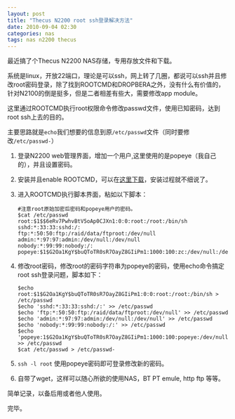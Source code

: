 ```yaml
---
layout: post
title: "Thecus N2200 root ssh登录解决方法"
date: 2010-09-04 02:30
categories: nas
tags: nas n2200 thecus
---
```


最近搞了个Thecus N2200 NAS存储，专用存放文件和下载。

系统是linux，开放22端口，理论是可以ssh，网上转了几圈，都说可以ssh并且修改root密码登录，除了找到ROOTCMD和DROPBERA之外，没有什么有价值的，针对N2100的倒是挺多，但是二者相差有些大，需要修改app module。

这里通过ROOTCMD执行root权限命令修改passwd文件，使用已知密码，达到root ssh上去的目的。

主要思路就是`echo`我们想要的信息到原`/etc/passwd`文件（同时要修改`/etc/passwd-`）


1. 登录N2200 web管理界面，增加一个用户,这里使用的是popeye（我自己的），并且设置密码。

2. 安装并且enable ROOTCMD，可以在[这里下载][thecus-rootcmd]，安装过程就不细说了。

3. 进入ROOTCMD执行脚本界面，粘如以下脚本：

    ```
    #注意root原始加密后密码和popeye用户的密码。
    $cat /etc/passwd  
	root:$1$$6eRv7PwhvBtV5oAp0CJXn1:0:0:root:/root:/bin/sh    
	sshd:*:33:33:sshd:/:
	ftp:*:50:50:ftp:/raid/data/ftproot:/dev/null   
	admin:*:97:97:admin:/dev/null:/dev/null   
	nobody:*:99:99:nobody:/:   
	popeye:$1$G2Oa1KgY$buQToTR0sR7OayZ8GIiPm1:1000:100:zc:/dev/null:/dev/null   
	```

4. 修改root密码，修改root的密码字符串为popeye的密码，使用echo命令搞定root ssh登录问题，脚本如下：

	```
	$echo root:$1$G2Oa1KgY$buQToTR0sR7OayZ8GIiPm1:0:0:root:/root:/bin/sh > /etc/passwd  
	$echo 'sshd:*:33:33:sshd:/:' >> /etc/passwd  
	$echo 'ftp:*:50:50:ftp:/raid/data/ftproot:/dev/null' >> /etc/passwd  
	$echo 'admin:*:97:97:admin:/dev/null:/dev/null' >> /etc/passwd  
	$echo 'nobody:*:99:99:nobody:/:' >> /etc/passwd  
	$echo 'popeye:1$G2Oa1KgY$buQToTR0sR7OayZ8GIiPm1:1000:100:popeye:/dev/null:dev/null' >> /etc/passwd  
	$cat /etc/passwd > /etc/passwd-  
	```

5. `ssh -l root` 使用popeye密码即可登录修改新的密码。

6. 自带了wget，这样可以随心所欲的使用NAS，BT PT emule, http ftp 等等。
 
简单记录，以备后用或者他人使用。
 
完毕。

[thecus-rootcmd]:http://thecus.nas-central.org/wiki/N2200_Module_ROOTCMD